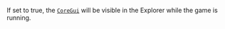 If set to true, the [`CoreGui`](https://create.roblox.com/docs/reference/engine/classes/CoreGui) will be visible in the Explorer while
the game is running.